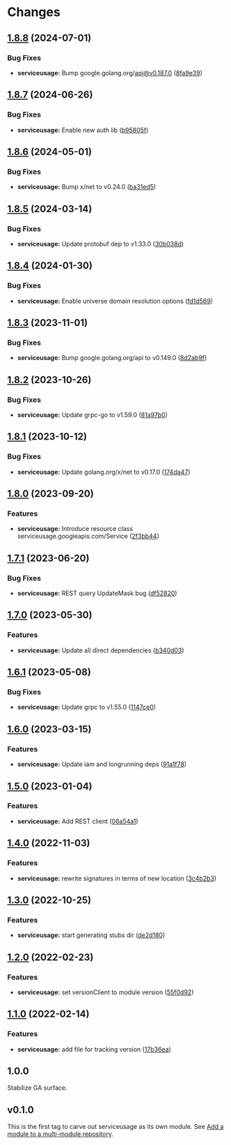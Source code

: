 # Changes

## [1.8.8](https://github.com/googleapis/google-cloud-go/compare/serviceusage/v1.8.7...serviceusage/v1.8.8) (2024-07-01)


### Bug Fixes

* **serviceusage:** Bump google.golang.org/api@v0.187.0 ([8fa9e39](https://github.com/googleapis/google-cloud-go/commit/8fa9e398e512fd8533fd49060371e61b5725a85b))

## [1.8.7](https://github.com/googleapis/google-cloud-go/compare/serviceusage/v1.8.6...serviceusage/v1.8.7) (2024-06-26)


### Bug Fixes

* **serviceusage:** Enable new auth lib ([b95805f](https://github.com/googleapis/google-cloud-go/commit/b95805f4c87d3e8d10ea23bd7a2d68d7a4157568))

## [1.8.6](https://github.com/googleapis/google-cloud-go/compare/serviceusage/v1.8.5...serviceusage/v1.8.6) (2024-05-01)


### Bug Fixes

* **serviceusage:** Bump x/net to v0.24.0 ([ba31ed5](https://github.com/googleapis/google-cloud-go/commit/ba31ed5fda2c9664f2e1cf972469295e63deb5b4))

## [1.8.5](https://github.com/googleapis/google-cloud-go/compare/serviceusage/v1.8.4...serviceusage/v1.8.5) (2024-03-14)


### Bug Fixes

* **serviceusage:** Update protobuf dep to v1.33.0 ([30b038d](https://github.com/googleapis/google-cloud-go/commit/30b038d8cac0b8cd5dd4761c87f3f298760dd33a))

## [1.8.4](https://github.com/googleapis/google-cloud-go/compare/serviceusage/v1.8.3...serviceusage/v1.8.4) (2024-01-30)


### Bug Fixes

* **serviceusage:** Enable universe domain resolution options ([fd1d569](https://github.com/googleapis/google-cloud-go/commit/fd1d56930fa8a747be35a224611f4797b8aeb698))

## [1.8.3](https://github.com/googleapis/google-cloud-go/compare/serviceusage/v1.8.2...serviceusage/v1.8.3) (2023-11-01)


### Bug Fixes

* **serviceusage:** Bump google.golang.org/api to v0.149.0 ([8d2ab9f](https://github.com/googleapis/google-cloud-go/commit/8d2ab9f320a86c1c0fab90513fc05861561d0880))

## [1.8.2](https://github.com/googleapis/google-cloud-go/compare/serviceusage/v1.8.1...serviceusage/v1.8.2) (2023-10-26)


### Bug Fixes

* **serviceusage:** Update grpc-go to v1.59.0 ([81a97b0](https://github.com/googleapis/google-cloud-go/commit/81a97b06cb28b25432e4ece595c55a9857e960b7))

## [1.8.1](https://github.com/googleapis/google-cloud-go/compare/serviceusage/v1.8.0...serviceusage/v1.8.1) (2023-10-12)


### Bug Fixes

* **serviceusage:** Update golang.org/x/net to v0.17.0 ([174da47](https://github.com/googleapis/google-cloud-go/commit/174da47254fefb12921bbfc65b7829a453af6f5d))

## [1.8.0](https://github.com/googleapis/google-cloud-go/compare/serviceusage/v1.7.1...serviceusage/v1.8.0) (2023-09-20)


### Features

* **serviceusage:** Introduce resource class serviceusage.googleapis.com/Service ([2f3bb44](https://github.com/googleapis/google-cloud-go/commit/2f3bb443e9fa6968d20806f86b391dad85970afc))

## [1.7.1](https://github.com/googleapis/google-cloud-go/compare/serviceusage/v1.7.0...serviceusage/v1.7.1) (2023-06-20)


### Bug Fixes

* **serviceusage:** REST query UpdateMask bug ([df52820](https://github.com/googleapis/google-cloud-go/commit/df52820b0e7721954809a8aa8700b93c5662dc9b))

## [1.7.0](https://github.com/googleapis/google-cloud-go/compare/serviceusage/v1.6.1...serviceusage/v1.7.0) (2023-05-30)


### Features

* **serviceusage:** Update all direct dependencies ([b340d03](https://github.com/googleapis/google-cloud-go/commit/b340d030f2b52a4ce48846ce63984b28583abde6))

## [1.6.1](https://github.com/googleapis/google-cloud-go/compare/serviceusage/v1.6.0...serviceusage/v1.6.1) (2023-05-08)


### Bug Fixes

* **serviceusage:** Update grpc to v1.55.0 ([1147ce0](https://github.com/googleapis/google-cloud-go/commit/1147ce02a990276ca4f8ab7a1ab65c14da4450ef))

## [1.6.0](https://github.com/googleapis/google-cloud-go/compare/serviceusage/v1.5.0...serviceusage/v1.6.0) (2023-03-15)


### Features

* **serviceusage:** Update iam and longrunning deps ([91a1f78](https://github.com/googleapis/google-cloud-go/commit/91a1f784a109da70f63b96414bba8a9b4254cddd))

## [1.5.0](https://github.com/googleapis/google-cloud-go/compare/serviceusage/v1.4.0...serviceusage/v1.5.0) (2023-01-04)


### Features

* **serviceusage:** Add REST client ([06a54a1](https://github.com/googleapis/google-cloud-go/commit/06a54a16a5866cce966547c51e203b9e09a25bc0))

## [1.4.0](https://github.com/googleapis/google-cloud-go/compare/serviceusage/v1.3.0...serviceusage/v1.4.0) (2022-11-03)


### Features

* **serviceusage:** rewrite signatures in terms of new location ([3c4b2b3](https://github.com/googleapis/google-cloud-go/commit/3c4b2b34565795537aac1661e6af2442437e34ad))

## [1.3.0](https://github.com/googleapis/google-cloud-go/compare/serviceusage/v1.2.0...serviceusage/v1.3.0) (2022-10-25)


### Features

* **serviceusage:** start generating stubs dir ([de2d180](https://github.com/googleapis/google-cloud-go/commit/de2d18066dc613b72f6f8db93ca60146dabcfdcc))

## [1.2.0](https://github.com/googleapis/google-cloud-go/compare/serviceusage/v1.1.0...serviceusage/v1.2.0) (2022-02-23)


### Features

* **serviceusage:** set versionClient to module version ([55f0d92](https://github.com/googleapis/google-cloud-go/commit/55f0d92bf112f14b024b4ab0076c9875a17423c9))

## [1.1.0](https://github.com/googleapis/google-cloud-go/compare/serviceusage/v1.0.0...serviceusage/v1.1.0) (2022-02-14)


### Features

* **serviceusage:** add file for tracking version ([17b36ea](https://github.com/googleapis/google-cloud-go/commit/17b36ead42a96b1a01105122074e65164357519e))

## 1.0.0

Stabilize GA surface.

## v0.1.0

This is the first tag to carve out serviceusage as its own module. See
[Add a module to a multi-module repository](https://github.com/golang/go/wiki/Modules#is-it-possible-to-add-a-module-to-a-multi-module-repository).

